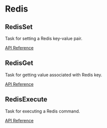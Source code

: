 # Redis

## RedisSet <Badge text="task"/>

Task for setting a Redis key-value pair.

[API Reference](/api/unreleased/tasks/postgres.html#redisset)

## RedisGet <Badge text="task"/>

Task for getting value associated with Redis key.

[API Reference](/api/unreleased/tasks/postgres.html#redisget)

## RedisExecute <Badge text="task"/>

Task for executing a Redis command.

[API Reference](/api/unreleased/tasks/postgres.html#redisexecute)
